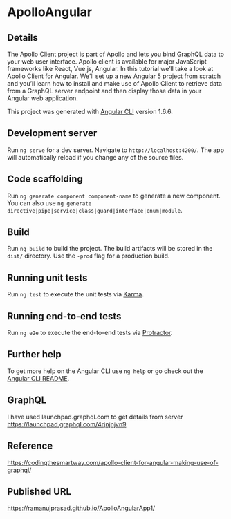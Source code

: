 # ApolloAngular

## Details

The Apollo Client project is part of Apollo and lets you bind GraphQL data to your web user interface. Apollo client is available for major JavaScript frameworks like React, Vue.js, Angular. In this tutorial we’ll take a look at Apollo Client for Angular. We’ll set up a new Angular 5 project from scratch and you’ll learn how to install and make use of Apollo Client to retrieve data from a GraphQL server endpoint and then display those data in your Angular web application.

This project was generated with [Angular CLI](https://github.com/angular/angular-cli) version 1.6.6.

## Development server

Run `ng serve` for a dev server. Navigate to `http://localhost:4200/`. The app will automatically reload if you change any of the source files.

## Code scaffolding

Run `ng generate component component-name` to generate a new component. You can also use `ng generate directive|pipe|service|class|guard|interface|enum|module`.

## Build

Run `ng build` to build the project. The build artifacts will be stored in the `dist/` directory. Use the `-prod` flag for a production build.

## Running unit tests

Run `ng test` to execute the unit tests via [Karma](https://karma-runner.github.io).

## Running end-to-end tests

Run `ng e2e` to execute the end-to-end tests via [Protractor](http://www.protractortest.org/).

## Further help

To get more help on the Angular CLI use `ng help` or go check out the [Angular CLI README](https://github.com/angular/angular-cli/blob/master/README.md).

## GraphQL

I have used launchpad.graphql.com to get details from server
https://launchpad.graphql.com/4rjnjnjvn9

## Reference 

https://codingthesmartway.com/apollo-client-for-angular-making-use-of-graphql/

## Published URL

https://ramanujprasad.github.io/ApolloAngularApp1/


